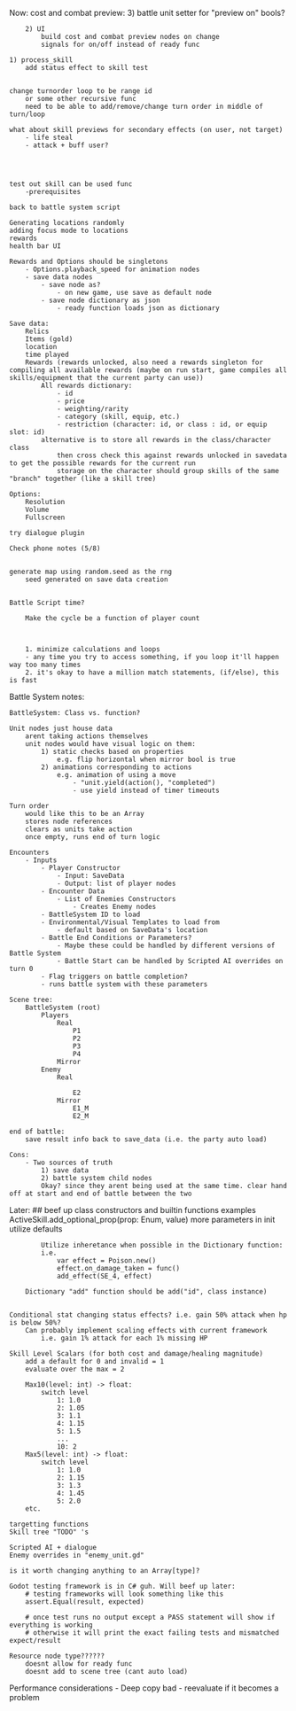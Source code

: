 Now:
	cost and combat preview:
		3) battle unit
			setter for "preview on" bools?

		2) UI
			build cost and combat preview nodes on change
			signals for on/off instead of ready func

	1) process_skill
		add status effect to skill test

		
	change turnorder loop to be range id
		or some other recursive func
		need to be able to add/remove/change turn order in middle of turn/loop

	what about skill previews for secondary effects (on user, not target)
		- life steal
		- attack + buff user?

		


	test out skill can be used func
		-prerequisites

	back to battle system script

	Generating locations randomly
	adding focus mode to locations
	rewards
	health bar UI

	Rewards and Options should be singletons
		- Options.playback_speed for animation nodes
		- save data nodes
			- save node as?
				- on new game, use save as default node
			- save node dictionary as json
				- ready function loads json as dictionary

	Save data:
		Relics
		Items (gold)
		location
		time played
		Rewards (rewards unlocked, also need a rewards singleton for compiling all available rewards (maybe on run start, game compiles all skills/equipment that the current party can use))
			All rewards dictionary:
				- id
				- price
				- weighting/rarity
				- category (skill, equip, etc.)
				- restriction (character: id, or class : id, or equip slot: id)
			alternative is to store all rewards in the class/character class
				then cross check this against rewards unlocked in savedata to get the possible rewards for the current run
				storage on the character should group skills of the same "branch" together (like a skill tree)

	Options:
		Resolution
		Volume
		Fullscreen

	try dialogue plugin
	
	Check phone notes (5/8)


	generate map using random.seed as the rng
		seed generated on save data creation


	Battle Script time?

		Make the cycle be a function of player count



		1. minimize calculations and loops
		- any time you try to access something, if you loop it'll happen way too many times
		2. it's okay to have a million match statements, (if/else), this is fast

Battle System notes:

	BattleSystem: Class vs. function?

	Unit nodes just house data
		arent taking actions themselves
		unit nodes would have visual logic on them:
			1) static checks based on properties 
				e.g. flip horizontal when mirror bool is true
			2) animations corresponding to actions
				e.g. animation of using a move
					- "unit.yield(action(), "completed")
					- use yield instead of timer timeouts

	Turn order
		would like this to be an Array
		stores node references
		clears as units take action
		once empty, runs end of turn logic

	Encounters
		- Inputs
			- Player Constructor
				- Input: SaveData
				- Output: list of player nodes
			- Encounter Data
				- List of Enemies Constructors
					- Creates Enemy nodes
			- BattleSystem ID to load
			- Environmental/Visual Templates to load from
				- default based on SaveData's location
			- Battle End Conditions or Parameters?
				- Maybe these could be handled by different versions of Battle System
				- Battle Start can be handled by Scripted AI overrides on turn 0
			- Flag triggers on battle completion?
			- runs battle system with these parameters

	Scene tree:
		BattleSystem (root)
			Players
				Real
					P1
					P2
					P3
					P4
				Mirror
			Enemy
				Real
					
					E2
				Mirror
					E1_M
					E2_M

	end of battle:
		save result info back to save_data (i.e. the party auto load)

	Cons:
		- Two sources of truth
			1) save data
			2) battle system child nodes
			Okay? since they arent being used at the same time. clear hand off at start and end of battle between the two
		

Later:
	## beef up class constructors and builtin functions	
		examples 
			ActiveSkill.add_optional_prop(prop: Enum, value)
			more parameters in init
			utilize defaults

			Utilize inheretance when possible in the Dictionary function:
			i.e.
				var effect = Poison.new()
				effect.on_damage_taken = func()
				add_effect(SE_4, effect)

		Dictionary "add" function should be add("id", class instance)

		
	Conditional stat changing status effects? i.e. gain 50% attack when hp is below 50%?
		Can probably implement scaling effects with current framework
			i.e. gain 1% attack for each 1% missing HP

	Skill Level Scalars (for both cost and damage/healing magnitude)
		add a default for 0 and invalid = 1
		evaluate over the max = 2

		Max10(level: int) -> float: 
			switch level
				1: 1.0
				2: 1.05
				3: 1.1
				4: 1.15
				5: 1.5
				...
				10: 2
		Max5(level: int) -> float: 
			switch level
				1: 1.0
				2: 1.15
				3: 1.3
				4: 1.45
				5: 2.0
		etc.

	targetting functions
	Skill tree "TODO" 's

	Scripted AI + dialogue
	Enemy overrides in "enemy_unit.gd"

	is it worth changing anything to an Array[type]?

	Godot testing framework is in C# guh. Will beef up later:
		# testing frameworks will look something like this
		assert.Equal(result, expected)

		# once test runs no output except a PASS statement will show if everything is working
		# otherwise it will print the exact failing tests and mismatched expect/result
	
	Resource node type??????
		doesnt allow for ready func
		doesnt add to scene tree (cant auto load)


Performance considerations -
	Deep copy bad - reevaluate if it becomes a problem
	
